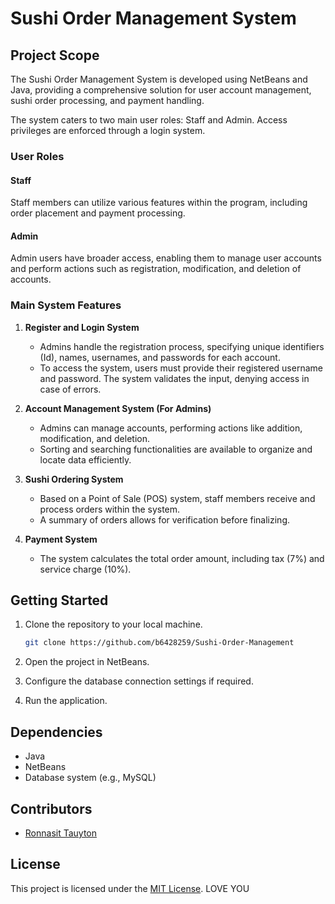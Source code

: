 # Sushi Order Management System

## Project Scope

The Sushi Order Management System is developed using NetBeans and Java, providing a comprehensive solution for user account management, sushi order processing, and payment handling.

The system caters to two main user roles: Staff and Admin. Access privileges are enforced through a login system.

### User Roles

#### Staff
Staff members can utilize various features within the program, including order placement and payment processing.

#### Admin
Admin users have broader access, enabling them to manage user accounts and perform actions such as registration, modification, and deletion of accounts.

### Main System Features

1. **Register and Login System**
   - Admins handle the registration process, specifying unique identifiers (Id), names, usernames, and passwords for each account.
   - To access the system, users must provide their registered username and password. The system validates the input, denying access in case of errors.

2. **Account Management System (For Admins)**
   - Admins can manage accounts, performing actions like addition, modification, and deletion.
   - Sorting and searching functionalities are available to organize and locate data efficiently.

3. **Sushi Ordering System**
   - Based on a Point of Sale (POS) system, staff members receive and process orders within the system.
   - A summary of orders allows for verification before finalizing.

4. **Payment System**
   - The system calculates the total order amount, including tax (7%) and service charge (10%).

## Getting Started

1. Clone the repository to your local machine.

   ```bash
   git clone https://github.com/b6428259/Sushi-Order-Management
   ```

2. Open the project in NetBeans.

3. Configure the database connection settings if required.

4. Run the application.

## Dependencies

- Java
- NetBeans
- Database system (e.g., MySQL)

## Contributors

- [Ronnasit Tauyton](https://github.com/b6428259)

## License

This project is licensed under the [MIT License](LICENSE.md). LOVE YOU
